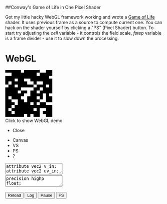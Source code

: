 
##Conway's Game of Life in One Pixel Shader

  Got my little hacky WebGL framework working and wrote a [Game of Life][g] shader.
  It uses previous frame as a source to compute current one. You can hack on the shader yourself
  by clicking a "PS" (Pixel Shader) button. To start try adjusting the _cell_ variable - it controls
  the field scale, _fstep_ variable is a frame divider - use it to slow down the processing.


<div class="webgl" webgl_version="1" webgl_div="shader0">
  <h1>WebGL</h1>
  <img src="images/game-of-life.png" title="Click to show WebGL demo" alt="Click to show WebGL demo"/><br/>
  <span>Click to show WebGL demo</span>
</div>

<div class="shader hidden" id="shader0" js="" fn="" style="width: 60%">
  <ul class="close"><li title="Close Demo" class="close">Close</li></ul>
  <ul class="menu">
    <li title="WebGL Canvas" class="canvas">Canvas</li>
    <li title="Vertex Shader" class="vs">VS</li>
    <li title="Pixel Shader" class="ps">PS</li>
    <li title="Info" class="help">?</li>
  </ul>
  <canvas hide class="canvas"></canvas>
  <textarea hide class="vs hidden" spellcheck="false" fromid="shader0vs">
attribute vec2 v_in;
attribute vec2 uv_in;
attribute float vid_in;
varying vec2 uv;
uniform float t;
void main() {
  uv = v_in;
  gl_Position = vec4( vec2( 2.0 * v_in - 1.0 ), 0, 1 );
}
  </textarea>
  <textarea hide class="ps hidden" spellcheck="false" fromid="shader0ps">
precision highp float;
varying vec2 uv;
uniform float t;
uniform float frame;
uniform sampler2D prevtex;
uniform vec2 screen;
uniform float seed;

float life();

const float cell = 80.;
const float fstep = 2.;

vec2 cells = vec2( cell, cell );
vec2 px;
vec2 uv2;

void main() {
  vec2 ar = vec2( screen.x/screen.y, 1 );
  cells = floor( ar * cells );
  px = vec2(1.,1.)/cells;
  uv2 = floor(cells*uv)/cells+.5*px;
  float tt = fract( t / 10. );
  float k = 0.;
  if( frame == .0 )
    k = step( .8, sin( 1000.*cos( 700.*( 700.*uv2.x + uv2.y + 100.*seed ) ) ) );
  else if( fract(frame/fstep) == .0 ) k = life();
  else k = texture2D( prevtex, uv2 ).x;
  gl_FragData[0] = vec4( k, k, k, 1 );
}

float life() {

  float alive = .0;
  float c = texture2D( prevtex, uv2 ).x;
  for( float y = -1.; y <= 1.; y++ ) {
  for( float x = -1.; x <= 1.; x++ ) {
    vec2 o = px * vec2( x, y );
    float k = abs(x)+abs(y);
    float v = texture2D( prevtex, uv2+o ).x;
    alive += k == .0 ? .0 : v;
  }
  }
  if( c == .0 && alive == 3. ) return 1.;
  if( c == 1. && alive < 2. ) return .0;
  if( c == 1. && alive > 3. ) return .0;
  if( c == 1. ) return 1.;
  return .0;
}
  </textarea>
  <div hide class="help hidden"></div>
  <div class="buttons">
  <button title="Reload Shaders" class="reload">Reload</button>
  <button title="Output WebGL Info in Console" class="log">Log</button>
  <button title="Pause Rendering" class="pause">Pause</button>
  <button title="Go Fullscreen" class="fscreen">FS</button>
  </div>
  <div class="clear"></div>
</div>


<div>

  <script src="js/webgl.js"></script>
  <script src="js/webgl-quad.js"></script>

</div>

  [g]: https://en.wikipedia.org/wiki/Conway%27s_Game_of_Life "Conways Game of Life"  

  
